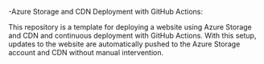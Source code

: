 -Azure Storage and CDN Deployment with GitHub Actions:

This repository is a template for deploying a website using Azure Storage and CDN and continuous deployment with GitHub Actions. With this setup, updates to the website are automatically pushed to the Azure Storage account and CDN without manual intervention.
